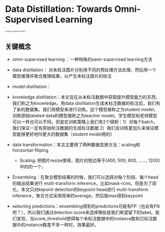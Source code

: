 # Data Distillation: Towards Omni-Supervised Learning

<img src="https://tva1.sinaimg.cn/large/0081Kckwly1glwte9y3coj30og0qmq60.jpg" alt="image-20200824121353651" style="zoom:33%;" />

## 关键概念

- omni-supervised learning ：一种特殊的semi-supervised learning方法

- data distillation： 对未标注图片分别用不同的预处理方法处理，然后用一个模型推理并聚合推理结果，以产生未标注图片的标注

- model distillation：



- knowledge distillation：本文旨在从未标注数据中获取提升模型能力的东西，我们称之为knowledge。用data distillation生成未标注数据的标注后，我们有了新的数据集。我们用模型来进行训练。这个模型被称之为student model，训练原始labeled data的模型被称之为teacher model。学生模型和老师模型可以一样也可以不同。但是在训练策略上我们有2个限制：1）对每个batch，我们保证一定有原始标注数据的生成标注数据 2）我们会训练更加久来保证模型能够更好地fit更大的数据集（student model用的）



- data transformation：本文主要用了两种数据变换方法：scaling和horizontal-flliping
  - Scaling: 把图片resize使得，图片的短边等于[400, 500, 600, ……, 1200]中的的一个，
- Ensembling：在聚合模型结果的时候，我们可以选择对每个阶段、每个head的输出结果进行 multi-transform inference，比如mask-rcnn。但是为了简化，本文只对kepoint detection的keypoint head进行 multi-transform inference，聚合方式采用简单的average，然后取max得到keypoint
- selecting predictions：ensembling得到的predictions可能有FP（也会有FN吧？），所以我们通过detection score来选择哪些是我们希望留下的label。我们发现，当score_threshold使得每个未标注数据中的instance数和已标注数据中的instance数差不多一样时，效果最好。

